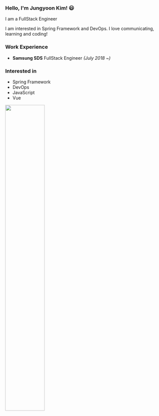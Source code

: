 
### Hello, I'm Jungyoon Kim! 😃

I am a FullStack Engineer

I am interested in Spring Framework and DevOps. I love communicating, learning and coding! 

 
### Work Experience
- **Samsung SDS** FullStack Engineer *(July 2018 ~)*
  
### Interested in
- Spring Framework
- DevOps
- JavaScript
- Vue

<img src="https://github-readme-stats.vercel.app/api?username=skyepodium&theme=nightowl&show_icons=true" align="left" style="width: 50%" />

